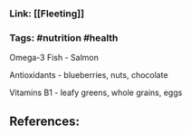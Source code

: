 ### Link: [[Fleeting]] 

### Tags: #nutrition #health 

Omega-3
Fish - Salmon

Antioxidants - blueberries, nuts, chocolate

Vitamins
B1 - leafy greens, whole grains, eggs

## References: